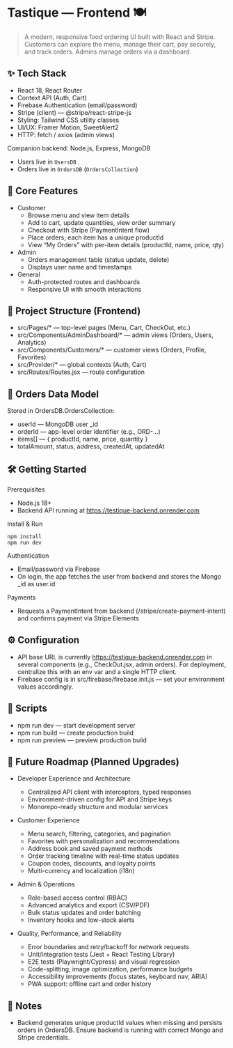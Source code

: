 # Tastique — Frontend 🍽️

> A modern, responsive food ordering UI built with React and Stripe. Customers can explore the menu, manage their cart, pay securely, and track orders. Admins manage orders via a dashboard.

## ✨ Tech Stack

- React 18, React Router
- Context API (Auth, Cart)
- Firebase Authentication (email/password)
- Stripe (client) — @stripe/react-stripe-js
- Styling: Tailwind CSS utility classes
- UI/UX: Framer Motion, SweetAlert2
- HTTP: fetch / axios (admin views)

Companion backend: Node.js, Express, MongoDB
- Users live in `UsersDB`
- Orders live in `OrdersDB` (`OrdersCollection`)

## 🚀 Core Features

- Customer
  - Browse menu and view item details
  - Add to cart, update quantities, view order summary
  - Checkout with Stripe (PaymentIntent flow)
  - Place orders; each item has a unique productId
  - View “My Orders” with per-item details (productId, name, price, qty)
- Admin
  - Orders management table (status update, delete)
  - Displays user name and timestamps
- General
  - Auth-protected routes and dashboards
  - Responsive UI with smooth interactions

## 🧭 Project Structure (Frontend)

- src/Pages/* — top-level pages (Menu, Cart, CheckOut, etc.)
- src/Components/AdminDashboard/* — admin views (Orders, Users, Analytics)
- src/Components/Customers/* — customer views (Orders, Profile, Favorites)
- src/Provider/* — global contexts (Auth, Cart)
- src/Routes/Routes.jsx — route configuration

## 🧱 Orders Data Model

Stored in OrdersDB.OrdersCollection:
- userId — MongoDB user _id
- orderId — app-level order identifier (e.g., ORD-...)
- items[] — { productId, name, price, quantity }
- totalAmount, status, address, createdAt, updatedAt

## 🛠️ Getting Started

Prerequisites
- Node.js 18+
- Backend API running at https://testique-backend.onrender.com

Install & Run
```
npm install
npm run dev
```

Authentication
- Email/password via Firebase
- On login, the app fetches the user from backend and stores the Mongo _id as user.id

Payments
- Requests a PaymentIntent from backend (/stripe/create-payment-intent) and confirms payment via Stripe Elements

## ⚙️ Configuration

- API base URL is currently https://testique-backend.onrender.com in several components (e.g., CheckOut.jsx, admin orders). For deployment, centralize this with an env var and a single HTTP client.
- Firebase config is in src/firebase/firebase.init.js — set your environment values accordingly.

## 🧪 Scripts

- npm run dev — start development server
- npm run build — create production build
- npm run preview — preview production build

## 🔭 Future Roadmap (Planned Upgrades)

- Developer Experience and Architecture
  - Centralized API client with interceptors, typed responses
  - Environment-driven config for API and Stripe keys
  - Monorepo-ready structure and modular services

- Customer Experience
  - Menu search, filtering, categories, and pagination
  - Favorites with personalization and recommendations
  - Address book and saved payment methods
  - Order tracking timeline with real-time status updates
  - Coupon codes, discounts, and loyalty points
  - Multi-currency and localization (i18n)

- Admin & Operations
  - Role-based access control (RBAC)
  - Advanced analytics and export (CSV/PDF)
  - Bulk status updates and order batching
  - Inventory hooks and low-stock alerts

- Quality, Performance, and Reliability
  - Error boundaries and retry/backoff for network requests
  - Unit/integration tests (Jest + React Testing Library)
  - E2E tests (Playwright/Cypress) and visual regression
  - Code-splitting, image optimization, performance budgets
  - Accessibility improvements (focus states, keyboard nav, ARIA)
  - PWA support: offline cart and order history

## 📝 Notes

- Backend generates unique productId values when missing and persists orders in OrdersDB. Ensure backend is running with correct Mongo and Stripe credentials.
